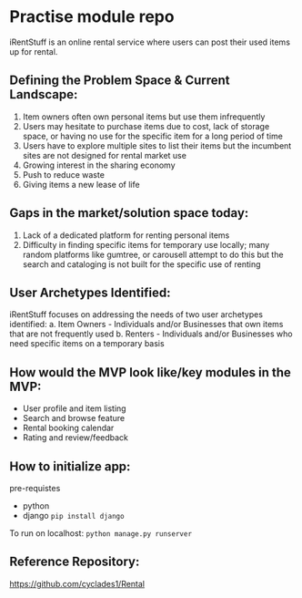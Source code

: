 # Practise module repo
iRentStuff is an online rental service where users can post their used items up for rental.

## Defining the Problem Space & Current Landscape:

1. Item owners often own personal items but use them infrequently
2. Users may hesitate to purchase items due to cost, lack of storage space, or having no use for the specific item for a long period of time
3. Users have to explore multiple sites to list their items but the incumbent sites are not designed for rental market use
4. Growing interest in the sharing economy
5. Push to reduce waste
6. Giving items a new lease of life

## Gaps in the market/solution space today:

1. Lack of a dedicated platform for renting personal items
2. Difficulty in finding specific items for temporary use locally; many random platforms like gumtree, or carousell attempt to do this but the search and cataloging is not built for the specific use of renting

## User Archetypes Identified:

iRentStuff focuses on addressing the needs of two user archetypes identified: a. Item Owners - Individuals and/or Businesses that own items that are not frequently used 
b. Renters - Individuals and/or Businesses who need specific items on a temporary basis

## How would the MVP look like/key modules in the MVP:
- User profile and item listing
- Search and browse feature
- Rental booking calendar
- Rating and review/feedback

## How to initialize app:

pre-requistes
- python
- django `pip install django`

To run on localhost:
`python manage.py runserver`


## Reference Repository:
https://github.com/cyclades1/Rental